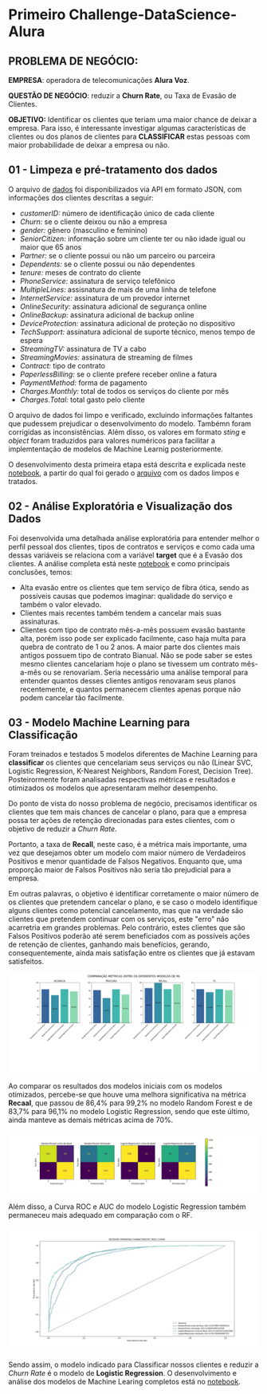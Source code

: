 # Primeiro Challenge-DataScience-Alura

## PROBLEMA DE NEGÓCIO:

**EMPRESA**:  operadora de telecomunicações **Alura Voz**. 

**QUESTÃO DE NEGÓCIO**: reduzir a **Churn Rate**, ou Taxa de Evasão de Clientes. 

**OBJETIVO:** Identificar os clientes que teriam uma maior chance de deixar a empresa. Para isso, é interessante investigar algumas características de clientes ou dos planos de clientes para **CLASSIFICAR** estas pessoas com maior probabilidade de deixar a empresa ou não.


## 01 - Limpeza e pré-tratamento dos dados

O arquivo de [dados](Dados/Telco-Customer-Churn.json) foi disponibilizados via API em formato JSON, com informações dos clientes descritas a seguir:
- *customerID:* número de identificação único de cada cliente
- *Churn:* se o cliente deixou ou não a empresa
- *gender:* gênero (masculino e feminino)
- *SeniorCitizen:* informação sobre um cliente ter ou não idade igual ou maior que 65 anos
- *Partner:* se o cliente possui ou não um parceiro ou parceira
- *Dependents:* se o cliente possui ou não dependentes
- *tenure:* meses de contrato do cliente
- *PhoneService:* assinatura de serviço telefônico
- *MultipleLines:* assisnatura de mais de uma linha de telefone
- *InternetService:* assinatura de um provedor internet
- *OnlineSecurity:* assinatura adicional de segurança online
- *OnlineBackup:* assinatura adicional de backup online
- *DeviceProtection:* assinatura adicional de proteção no dispositivo
- *TechSupport:* assinatura adicional de suporte técnico, menos tempo de espera
- *StreamingTV:* assinatura de TV a cabo
- *StreamingMovies:* assinatura de streaming de filmes
- *Contract:* tipo de contrato
- *PaperlessBilling:* se o cliente prefere receber online a fatura
- *PaymentMethod:* forma de pagamento
- *Charges.Monthly:* total de todos os serviços do cliente por mês
- *Charges.Total:* total gasto pelo cliente


O arquivo de dados foi limpo e verificado, excluindo informações faltantes que pudessem prejudicar o desenvolvimento do modelo. Tambémn foram corrigidas as inconsistências. Além disso, os valores em formato *sting* e *object* foram traduzidos para valores numéricos para facilitar a implemtentação de modelos de Machine Learnig posteriormente.

O desenvolvimento desta primeira etapa está descrita e explicada neste [notebook](1-Limpeza-dos-dados.ipynb), a partir do qual foi gerado o [arquivo](Dados/01-Telco-Customer-Churn-dados-limpos.csv) com os dados limpos e tratados.


## 02 - Análise Exploratória e Visualização dos Dados

Foi desenvolvida uma detalhada análise exploratória para entender melhor o perfil pessoal dos clientes, tipos de contratos e serviços e como cada uma dessas variáveis se relaciona com a variável **target** que é a Evasão dos clientes. A análise completa está neste [notebook](2-Analise-Exploratoria-e-Visualizacao.ipynb) e  como principais conclusões, temos: 
- Alta evasão entre os clientes que tem serviço de fibra ótica, sendo as possíveis causas que podemos imaginar: qualidade do serviço e também o valor elevado.
- Clientes mais recentes também tendem a cancelar mais suas assinaturas.
- Clientes com tipo de contrato mês-a-mês possuem evasão bastante alta, porém isso pode ser explicado facilmente, caso haja multa para quebra de contrato de 1 ou 2 anos. A maior parte dos clientes mais antigos possuem tipo de contrato Bianual. Não se pode saber se estes mesmo clientes cancelariam hoje o plano se tivessem um contrato mês-a-mês ou se renovariam. Seria necessário uma análise temporal para entender quantos desses clientes antigos renovaram seus planos recentemente, e quantos permanecem clientes apenas porque não podem cancelar tão facilmente.


## 03 - Modelo Machine Learning para Classificação

Foram treinados e testados 5 modelos diferentes de Machine Learning para **classificar** os clientes que cencelariam seus serviços ou não (Linear SVC, Logistic Regression, K-Nearest Neighbors, Random Forest, Decision Tree). Posteirormente foram analisadas respectivas métricas e resultados e otimizados os modelos que apresentaram melhor desempenho.

Do ponto de vista do nosso problema de negócio, precisamos identificar os clientes que tem mais chances de cancelar o plano, para que a empresa possa ter ações de retenção direcionadas para estes clientes, com o objetivo de reduzir a *Churn Rate*.

Portanto, a taxa de **Recall**, neste caso, é a métrica mais importante, uma vez que desejamos obter um modelo com maior número de Verdadeiros Positivos e menor quantidade de Falsos Negativos. Enquanto que, uma proporção maior de Falsos Positivos não seria tão prejudicial para a empresa.

Em outras palavras, o objetivo é identificar corretamente o maior número de os clientes que pretendem cancelar o plano, e se caso o modelo identifique alguns clientes como potencial cancelamento, mas que na verdade são clientes que pretendem continuar com os serviços, este "erro" não acarretria em grandes problemas. Pelo contrário, estes clientes que são Falsos Positivos poderão até serem beneficiados com as possíveis ações de retenção de clientes, ganhando mais benefícios, gerando, consequentemente, ainda mais satisfação entre os clientes que já estavam satisfeitos.

![metricas_classificacao](Graficos/comparacao_metricas_modelos_ML.jpeg)


Ao comparar os resultados dos modelos iniciais com os modelos otimizados, percebe-se que houve uma melhora significativa na métrica **Recaal**, que passou de 86,4% para 99,2% no modelo Random Forest e de 83,7% para 96,1% no modelo Logistic Regression, sendo que este último, ainda manteve as demais métricas acima de 70%.


![matriz_confusao](Graficos/comparacao_matriz-confusao_modelos_ML.jpeg)


Além disso, a Curva ROC e AUC do modelo Logistic Regression também permaneceu mais adequado em comparação com o RF.


![curvaROC](Graficos/comparacao_curvaROC_modelos_ML.jpeg)  


Sendo assim, o modelo indicado para Classificar nossos clientes e reduzir a *Churn Rate* é o modelo de **Logistic Regression**.
O desenvolvimento e análise dos modelos de Machine Learing completos  está no [notebook](3-Machine-Learning-para-Classificacao.ipynb).
